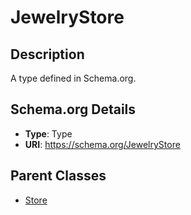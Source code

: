 # JewelryStore

## Description
A type defined in Schema.org.

## Schema.org Details
- **Type**: Type
- **URI**: https://schema.org/JewelryStore

## Parent Classes
- [Store](../Store.md)

